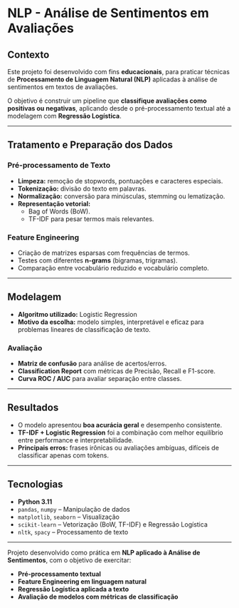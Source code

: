 # NLP - Análise de Sentimentos em Avaliações  

## Contexto  
Este projeto foi desenvolvido com fins **educacionais**, para praticar técnicas de **Processamento de Linguagem Natural (NLP)** aplicadas à análise de sentimentos em textos de avaliações.  

O objetivo é construir um pipeline que **classifique avaliações como positivas ou negativas**, aplicando desde o pré-processamento textual até a modelagem com **Regressão Logística**.  

---

## Tratamento e Preparação dos Dados  

### Pré-processamento de Texto  
- **Limpeza:** remoção de stopwords, pontuações e caracteres especiais.  
- **Tokenização:** divisão do texto em palavras.  
- **Normalização:** conversão para minúsculas, stemming ou lematização.  
- **Representação vetorial:**  
  - Bag of Words (BoW).  
  - TF-IDF para pesar termos mais relevantes.  

### Feature Engineering  
- Criação de matrizes esparsas com frequências de termos.  
- Testes com diferentes **n-grams** (bigramas, trigramas).  
- Comparação entre vocabulário reduzido e vocabulário completo.  

---

## Modelagem  

- **Algoritmo utilizado:** Logistic Regression  
- **Motivo da escolha:** modelo simples, interpretável e eficaz para problemas lineares de classificação de texto.  

### Avaliação  
- **Matriz de confusão** para análise de acertos/erros.  
- **Classification Report** com métricas de Precisão, Recall e F1-score.  
- **Curva ROC / AUC** para avaliar separação entre classes.  

---

## Resultados  

- O modelo apresentou **boa acurácia geral** e desempenho consistente.  
- **TF-IDF + Logistic Regression** foi a combinação com melhor equilíbrio entre performance e interpretabilidade.  
- **Principais erros:** frases irônicas ou avaliações ambíguas, difíceis de classificar apenas com tokens.   

---

## Tecnologias  

- **Python 3.11**  
- `pandas`, `numpy` – Manipulação de dados  
- `matplotlib`, `seaborn` – Visualização  
- `scikit-learn` – Vetorização (BoW, TF-IDF) e Regressão Logística  
- `nltk`, `spacy` – Processamento de texto  

---

Projeto desenvolvido como prática em **NLP aplicado à Análise de Sentimentos**, com o objetivo de exercitar:  
- **Pré-processamento textual**  
- **Feature Engineering em linguagem natural**  
- **Regressão Logística aplicada a texto**  
- **Avaliação de modelos com métricas de classificação**  
